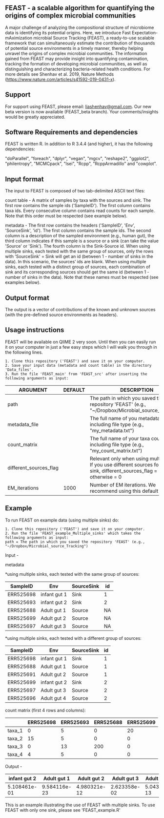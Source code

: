 FEAST - a scalable algorithm for quantifying the origins of complex microbial communities
-----------------------

A major challenge of analyzing the compositional structure of microbiome data is identifying its potential origins. Here, we introduce Fast Expectation-mAximization microbial Source Tracking (FEAST), a ready-to-use scalable framework that can simultaneously estimate the contribution of thousands of potential source environments in a timely manner, thereby helping unravel the origins of complex microbial communities. The information gained from FEAST may provide insight into quantifying contamination, tracking the formation of developing microbial communities, as well as distinguishing and characterizing bacteria-related health conditions.
For more details see Shenhav et al. 2019, Nature Methods (https://www.nature.com/articles/s41592-019-0431-x).


Support
-----------------------

For support using FEAST, please email: liashenhav@gmail.com. Our new beta version is now available (FEAST_beta branch). Your comments/insights would be greatly appreciated.


Software Requirements and dependencies
-----------------------

FEAST is written R. In addition to R 3.4.4 (and higher), it has the following dependencies:

"doParallel", "foreach",  "dplyr", "vegan", "mgcv", "reshape2", "ggplot2", "philentropy", "MCMCpack", "lsei", "Rcpp", "RcppArmadillo" and "cowplot".


Input format
-----------------------
The input to FEAST is composed of two tab-delimited ASCII text files:

count table  - A matrix of samples by taxa with the sources and sink. The first row contains the sample ids ('SampleID'). The first column contains taxa ids. Every consecutive column contains read counts for each sample. Note that this order must be respected (see example below).


metadata -  The first row contains the headers ('SampleID', 'Env', 'SourceSink', 'id'). The first column contains the sample ids. The second column is a description of the sampled environment (e.g., human gut), the third column indicates if this sample is a source or a sink (can take the value 'Source' or 'Sink'). The fourth column is the Sink-Source id.
When using multiple sinks, each tested with the same group of sources, only the rows with 'SourceSink' =  Sink will get an id (between 1 -  number of sinks in the data). In this scenario, the sources’ ids are blank.
When using multiple sinks, each tested with a distinct group of sources, each combination of sink and its corresponding sources should get the same id (between 1 -  number of sinks in the data).
Note that these names must be respected  (see examples below).




Output format
-----------------------

The output is a vector of contributions of the known and unknown sources (with the pre-defined source environments as headers).

Usage instructions
---------------------------

FEAST will be available on QIIME 2 very soon. Until then you can easily run it on your computer in just a few easy steps which I will walk you through in the following lines.


	1. Clone this repository ('FEAST') and save it on your computer.
	2. Save your input data (metadata and count table) in the directory 'Data_files'.
	3. Run the file 'FEAST_main' from 'FEAST_src' after inserting the following arguments as input:


| ARGUMENT | DEFAULT |DESCRIPTION |
| ------------- | ------------- |------------- |
| path  |   |The path in which you saved the repository 'FEAST' (e.g., "~/Dropbox/Microbial_source_Tracking") |
| metadata_file  |   |The full name of you metadata file, including file type (e.g., "my_metadata.txt") |
| count_matrix   |   |The full name of your taxa count matrix, including file type (e.g., "my_count_matrix.txt")  |
| different_sources_flag  |   |Relevant only when using multiple sinks. If you use different sources for each sink, different_sources_flag = 1, otherwise = 0 |
| EM_iterations  | 1000  |Number of EM iterations. We recommend using this default value.   |




Example
---------------------------

To run FEAST on example data (using multiple sinks) do:

	
	1. Clone this repository ('FEAST') and save it on your computer.
	2. Run the file 'FEAST_example_Multiple_sinks' which takes the following arguments as input:
	path = The path in which you saved the repository 'FEAST' (e.g., "~/Dropbox/Microbial_source_Tracking") 
	

Input - 

metadata

*using multiple sinks, each tested with the same group of sources:

| SampleID | Env |SourceSink | id |
| ------------- | ------------- |------------- |-------------|
| ERR525698  |  infant gut 1 | Sink | 1
| ERR525693  |  infant gut 2 | Sink | 2 |
| ERR525688   |  Adult gut 1 | Source| NA |
| ERR525699  |  Adult gut 2 | Source | NA |
| ERR525697  |  Adult gut 3 | Source | NA |


*using multiple sinks, each tested with a different group of sources:

| SampleID | Env |SourceSink | id |
| ------------- | ------------- |------------- |-------------|
| ERR525698  |  infant gut 1 | Sink | 1
| ERR525688   |  Adult gut 1 | Source| 1 |
| ERR525691  |  Adult gut 2 | Source | 1 |
| ERR525699  |  infant gut 2 | Sink | 2 |
| ERR525697  |  Adult gut 3 | Source | 2 |
| ERR525696  |  Adult gut 4 | Source | 2 |


count matrix (first 4 rows and columns):

| | ERR525698 |ERR525693 | ERR525688| ERR525699|
| ------------- | ------------- |------------- |------------- |------------- |
| taxa_1  |  0 | 5 | 0|20 |
| taxa_2  |  15 | 5 | 0|0 |
| taxa_3  |  0 | 13 | 200|0 |
| taxa_4  |  4 | 5 | 0|0 |

 

Output - 

| infant gut 2  |Adult gut 1 | Adult gut 2| Adult gut 3| Adult skin 1 |  Adult skin 2|  Adult skin 3| Soil 1 | Soil 2 | unknown|
| ------------- | ------------- |------------- |------------- |------------- |------------- |------------- |------------- |------------- |------------- |
|  5.108461e-01  |  9.584116e-23 | 4.980321e-12 | 2.623358e-02|5.043635e-13 | 8.213667e-59| 1.773058e-10 |  2.704118e-14 |  3.460067e-02 |  4.283196e-01 |



This is an example illustrating the use of FEAST with multiple sinks. To use FEAST with only one sink, please see 'FEAST_example.R'

